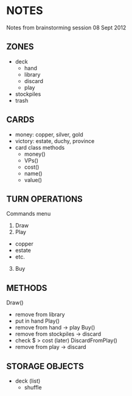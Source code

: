 NOTES
=====
Notes from brainstorming session 08 Sept 2012

ZONES
-----
* deck
  * hand
  * library
  * discard
  * play
* stockpiles
* trash

CARDS
-----
* money: copper, silver, gold
* victory: estate, duchy, province
* card class methods
  * money()
  * VPs()
  * cost()
  * name()
  * value()

TURN OPERATIONS
---------------
Commands menu

1. Draw
2. Play
  * copper
  * estate
  * etc.
3. Buy

METHODS
-------
Draw()
  * remove from library
  * put in hand
Play()
  * remove from hand -> play
Buy()
  * remove from stockpiles -> discard
  * check $ > cost (later)
DiscardFromPlay()
  * remove from play -> discard

STORAGE OBJECTS
---------------
* deck (list)
  * shuffle


